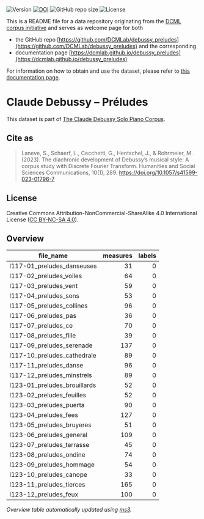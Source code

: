 ![Version](https://img.shields.io/github/v/release/DCMLab/debussy_preludes?display_name=tag)
[![DOI](https://zenodo.org/badge/563841627.svg)](https://zenodo.org/badge/latestdoi/563841627)
![GitHub repo size](https://img.shields.io/github/repo-size/DCMLab/debussy_preludes)
![License](https://img.shields.io/badge/license-CC%20BY--NC--SA%204.0-9cf)


This is a README file for a data repository originating from the [DCML corpus initiative](https://github.com/DCMLab/dcml_corpora)
and serves as welcome page for both 

* the GitHub repo [https://github.com/DCMLab/debussy_preludes](https://github.com/DCMLab/debussy_preludes) and the corresponding
* documentation page [https://dcmlab.github.io/debussy_preludes](https://dcmlab.github.io/debussy_preludes)

For information on how to obtain and use the dataset, please refer to [this documentation page](https://dcmlab.github.io/debussy_preludes/introduction).

# Claude Debussy – Préludes

This dataset is part of [The Claude Debussy Solo Piano Corpus](https://github.com/DCMLab/debussy_piano).

## Cite as

> Laneve, S., Schaerf, L., Cecchetti, G., Hentschel, J., & Rohrmeier, M. (2023). The diachronic development of Debussy’s musical style: A corpus study with Discrete Fourier Transform. Humanities and Social Sciences Communications, 10(1), 289. https://doi.org/10.1057/s41599-023-01796-7

## License

Creative Commons Attribution-NonCommercial-ShareAlike 4.0 International License ([CC BY-NC-SA 4.0](https://creativecommons.org/licenses/by-nc-sa/4.0/)).

## Overview
|         file_name          |measures|labels|
|----------------------------|-------:|-----:|
|l117-01_preludes_danseuses  |      31|     0|
|l117-02_preludes_voiles     |      64|     0|
|l117-03_preludes_vent       |      59|     0|
|l117-04_preludes_sons       |      53|     0|
|l117-05_preludes_collines   |      96|     0|
|l117-06_preludes_pas        |      36|     0|
|l117-07_preludes_ce         |      70|     0|
|l117-08_preludes_fille      |      39|     0|
|l117-09_preludes_serenade   |     137|     0|
|l117-10_preludes_cathedrale |      89|     0|
|l117-11_preludes_danse      |      96|     0|
|l117-12_preludes_minstrels  |      89|     0|
|l123-01_preludes_brouillards|      52|     0|
|l123-02_preludes_feuilles   |      52|     0|
|l123-03_preludes_puerta     |      90|     0|
|l123-04_preludes_fees       |     127|     0|
|l123-05_preludes_bruyeres   |      51|     0|
|l123-06_preludes_general    |     109|     0|
|l123-07_preludes_terrasse   |      45|     0|
|l123-08_preludes_ondine     |      74|     0|
|l123-09_preludes_hommage    |      54|     0|
|l123-10_preludes_canope     |      33|     0|
|l123-11_preludes_tierces    |     165|     0|
|l123-12_preludes_feux       |     100|     0|


*Overview table automatically updated using [ms3](https://johentsch.github.io/ms3/).*
